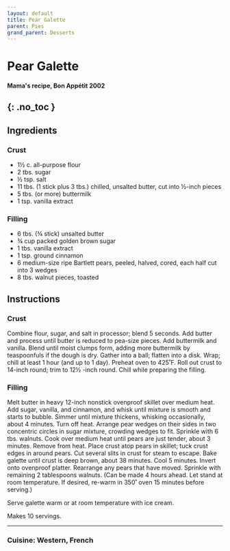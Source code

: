 ```yaml
---
layout: default
title: Pear Galette
parent: Pies
grand_parent: Desserts
---
```


# Pear Galette
#### Mama's recipe, Bon Appétit 2002
{: .no_toc }
---

## Ingredients

### Crust
<ul>
	<li>1½ c. all-purpose flour</li>
	<li>2 tbs. sugar</li>
	<li>½ tsp. salt</li>
	<li>11 tbs. (1 stick plus 3 tbs.) chilled, unsalted butter, cut into ½-inch pieces</li>
	<li>5 tbs. (or more) buttermilk</li>
	<li>1 tsp. vanilla extract</li>
</ul>

### Filling
<ul>
	<li>6 tbs. (¾ stick) unsalted butter</li>
	<li>¾ cup packed golden brown sugar</li>
	<li>1 tbs. vanilla extract</li>
	<li>1 tsp. ground cinnamon</li>
	<li>6 medium-size ripe Bartlett pears, peeled, halved, cored, each half cut into 3 wedges</li>
	<li>8 tbs. walnut pieces, toasted</li>
</ul>

## Instructions

### Crust
Combine flour, sugar, and salt in processor; blend 5 seconds. Add butter and process until butter is reduced to pea-size pieces. Add buttermilk and vanilla. Blend until moist clumps form, adding more buttermilk by teaspoonfuls if the dough is dry. Gather into a ball; flatten into a disk. Wrap; chill at least 1 hour (and up to 1 day).
Preheat oven to 425˚F. Roll out crust to 14-inch round; trim to 12½ -inch round. Chill while preparing the filling.

### Filling
Melt butter in heavy 12-inch nonstick ovenproof skillet over medium heat. Add sugar, vanilla, and cinnamon, and whisk until mixture is smooth and starts to bubble. Simmer until mixture thickens, whisking occasionally, about 4 minutes. Turn off heat.
Arrange pear wedges on their sides in two concentric circles in sugar mixture, crowding wedges to fit. Sprinkle with 6 tbs. walnuts. Cook over medium heat until pears are just tender, about 3 minutes. Remove from heat. Place crust atop pears in skillet; tuck crust edges in around pears. Cut several slits in crust for steam to escape.
Bake galette until crust is deep brown, about 38 minutes. Cool 5 minutes. Invert onto ovenproof platter. Rearrange any pears that have moved. Sprinkle with remaining 2 tablespoons walnuts.
(Can be made 4 hours ahead. Let stand at room temperature. If desired, re-warm in 350˚ oven 15 minutes before serving.)

Serve galette warm or at room temperature with ice cream.

Makes 10 servings.


--- 

### Cuisine: Western, French

